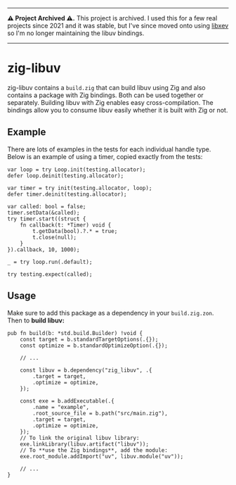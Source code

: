 <hr>

**⚠️ Project Archived ⚠️.** This project is archived. I used this for a few
real projects since 2021 and it was stable, but I've since moved onto using
[libxev](https://github.com/mitchellh/libxev) so I'm no longer maintaining
the libuv bindings.

<hr>

# zig-libuv

zig-libuv contains a `build.zig` that can build libuv using Zig and also
contains a package with Zig bindings. Both can be used together or separately.
Building libuv with Zig enables easy cross-compilation. The bindings allow
you to consume libuv easily whether it is built with Zig or not.

## Example 

There are lots of examples in the tests for each individual handle type.
Below is an example of using a timer, copied exactly from the tests:

```zig
var loop = try Loop.init(testing.allocator);
defer loop.deinit(testing.allocator);

var timer = try init(testing.allocator, loop);
defer timer.deinit(testing.allocator);

var called: bool = false;
timer.setData(&called);
try timer.start((struct {
    fn callback(t: *Timer) void {
        t.getData(bool).?.* = true;
        t.close(null);
    }
}).callback, 10, 1000);

_ = try loop.run(.default);

try testing.expect(called);
```

## Usage

Make sure to add this package as a dependency in your `build.zig.zon`.
Then to **build libuv:**

```zig
pub fn build(b: *std.build.Builder) !void {
    const target = b.standardTargetOptions(.{});
    const optimize = b.standardOptimizeOption(.{});

    // ...

    const libuv = b.dependency("zig_libuv", .{
        .target = target,
        .optimize = optimize,
    });

    const exe = b.addExecutable(.{
        .name = "example",
        .root_source_file = b.path("src/main.zig"),
        .target = target,
        .optimize = optimize,
    });
    // To link the original libuv library:
    exe.linkLibrary(libuv.artifact("libuv"));
    // To **use the Zig bindings**, add the module:
    exe.root_module.addImport("uv", libuv.module("uv"));

    // ...
}
```
